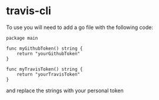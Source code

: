# travis-cli

To use you will need to add a go file with the following code:

```
package main

func myGithubToken() string {
	return "yourGithubToken"
}

func myTravisToken() string {
	return "yourTravisToken"
}

```

and replace the strings with your personal token 
